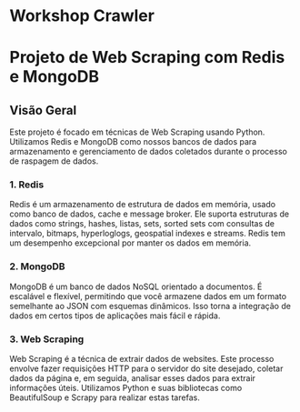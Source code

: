 # Workshop Crawler

# Projeto de Web Scraping com Redis e MongoDB

## Visão Geral

Este projeto é focado em técnicas de Web Scraping usando Python. Utilizamos Redis e MongoDB como nossos bancos de dados para armazenamento e gerenciamento de dados coletados durante o processo de raspagem de dados.

### 1. Redis

Redis é um armazenamento de estrutura de dados em memória, usado como banco de dados, cache e message broker. Ele suporta estruturas de dados como strings, hashes, listas, sets, sorted sets com consultas de intervalo, bitmaps, hyperloglogs, geospatial indexes e streams. Redis tem um desempenho excepcional por manter os dados em memória.

### 2. MongoDB

MongoDB é um banco de dados NoSQL orientado a documentos. É escalável e flexível, permitindo que você armazene dados em um formato semelhante ao JSON com esquemas dinâmicos. Isso torna a integração de dados em certos tipos de aplicações mais fácil e rápida.

### 3. Web Scraping

Web Scraping é a técnica de extrair dados de websites. Este processo envolve fazer requisições HTTP para o servidor do site desejado, coletar dados da página e, em seguida, analisar esses dados para extrair informações úteis. Utilizamos Python e suas bibliotecas como BeautifulSoup e Scrapy para realizar estas tarefas.

